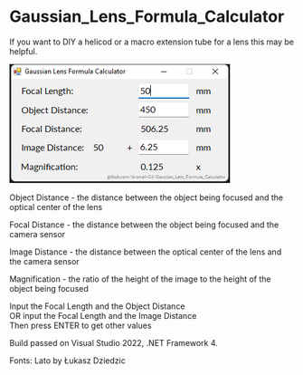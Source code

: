 # Gaussian_Lens_Formula_Calculator
If you want to DIY a helicod or a macro extension tube for a lens this may be helpful.

![Alt text](readmeImageA.png)

Object Distance - the distance between the object being focused and the optical center of the lens

Focal Distance - the distance between the object being focused and the camera sensor

Image Distance - the distance between the optical center of the lens and the camera sensor

Magnification - the ratio of the height of the image to the height of the object being focused

Input the Focal Length and the Object Distance  
OR input the Focal Length and the Image Distance  
Then press ENTER to get other values  

Build passed on Visual Studio 2022, .NET Framework 4. 

Fonts: Lato by Łukasz Dziedzic
